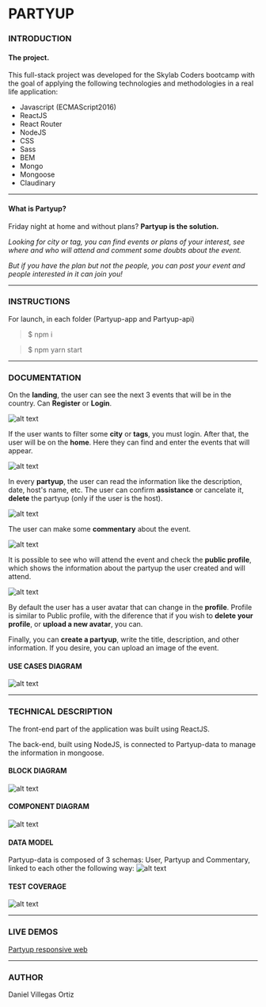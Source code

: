 # PARTYUP

### **INTRODUCTION**

####  **The project.**

This full-stack project was developed for the Skylab Coders bootcamp with the goal of applying the following technologies and methodologies in a real life application:

+ Javascript (ECMAScript2016)
+ ReactJS
+ React Router
+ NodeJS
+ CSS
+ Sass
+ BEM
+ Mongo
+ Mongoose
+ Claudinary

---

####  **What is Partyup?**

Friday night at home and without plans? **Partyup is the solution.**

*Looking for city or tag, you can find events or plans of your interest, see where and who will attend and comment some doubts about the event.*

*But if you have the plan but not the people, you can post your event and people interested in it can join you!*

---

### **INSTRUCTIONS**

For launch, in each folder (Partyup-app and Partyup-api)

> $ npm i

> $ npm yarn start

---

### **DOCUMENTATION**

On the **landing**, the user can see the next 3 events that will be in the country. Can **Register** or **Login**.

![alt text](./landing.png "Landing")

If the user wants to filter some **city** or **tags**, you must login. After that, the user will be on the **home**. Here they can find and enter the events that will appear. 

![alt text](./home.png "home")

In every **partyup**, the user can read the information like the description, date, host's name, etc. The user can confirm **assistance** or cancelate it, **delete** the partyup (only if the user is the host).

![alt text](./event1.png "event")

The user can make some **commentary** about the event. 

![alt text](./event2.png "event")

It is possible to see who will attend the event and check the **public profile**, which shows the information about the partyup the user created and will attend.

![alt text](./profile.png "profile")

By default the user has a user avatar that can change in the **profile**. Profile is similar to Public profile, with the diference that if you wish to **delete your profile**, or **upload a new avatar**, you can.

Finally, you can **create a partyup**, write the title, description, and other information. If you desire, you can upload an image of the event.

#### **USE CASES DIAGRAM**
![alt text](./use_case_diagram.png "case diagram")

---

### **TECHNICAL DESCRIPTION**

The front-end part of the application was built using ReactJS. 

The back-end, built using NodeJS, is connected to  Partyup-data to manage the information in mongoose. 

#### **BLOCK DIAGRAM**
![alt text](./block_diagram.png "block diagram")


#### **COMPONENT DIAGRAM**
![alt text](./component_diagram.png "block diagram")

#### **DATA MODEL**
Partyup-data is composed of 3 schemas: User, Partyup and Commentary, linked to each other the following way: 
![alt text](./data_model.png "data model")

#### **TEST COVERAGE**

![alt text](./coverage.png "Logic coverage")

---

### **LIVE DEMOS**

[Partyup responsive web](URL "Título del enlace")

---

### **AUTHOR**
Daniel Villegas Ortiz
